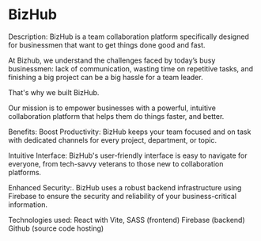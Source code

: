 # BizHub

Description:
BizHub is a team collaboration platform specifically designed for businessmen that want to get things done good and fast.

At Bizhub, we understand the challenges faced by today’s busy businessmen: lack of communication, wasting time on repetitive tasks, and finishing a big project can be a big hassle for a team leader.

That's why we built BizHub.

Our mission is to empower businesses with a powerful, intuitive collaboration platform that helps them do things faster, and better.

Benefits:
Boost Productivity: BizHub keeps your team focused and on task with dedicated channels for every project, department, or topic.

Intuitive Interface: BizHub's user-friendly interface is easy to navigate for everyone, from tech-savvy veterans to those new to collaboration platforms.

Enhanced Security:. BizHub uses a robust backend infrastructure using Firebase to ensure the security and reliability of your business-critical information.

Technologies used:
React with Vite, SASS (frontend)
Firebase (backend)
Github (source code hosting)
